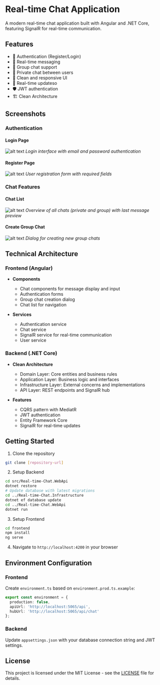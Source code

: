 # Real-time Chat Application

A modern real-time chat application built with Angular and .NET Core, featuring SignalR for real-time communication.

## Features

- 🔐 Authentication (Register/Login)
- 💬 Real-time messaging
- 👥 Group chat support
- 🤝 Private chat between users
- 🎨 Clean and responsive UI
- 🔄 Real-time updateso
- 🛡️ JWT authentication
- 🏗️ Clean Architecture

## Screenshots

### Authentication

#### Login Page
![alt text](image.png)
*Login interface with email and password authentication*

#### Register Page
![alt text](image-1.png)
*User registration form with required fields*

### Chat Features

#### Chat List
![alt text](image-2.png)
*Overview of all chats (private and group) with last message preview*

#### Create Group Chat
![alt text](image-3.png)
*Dialog for creating new group chats*

## Technical Architecture

### Frontend (Angular)

- **Components**
  - Chat components for message display and input
  - Authentication forms
  - Group chat creation dialog
  - Chat list for navigation

- **Services**
  - Authentication service
  - Chat service
  - SignalR service for real-time communication
  - User service

### Backend (.NET Core)

- **Clean Architecture**
  - Domain Layer: Core entities and business rules
  - Application Layer: Business logic and interfaces
  - Infrastructure Layer: External concerns and implementations
  - API Layer: REST endpoints and SignalR hub

- **Features**
  - CQRS pattern with MediatR
  - JWT authentication
  - Entity Framework Core
  - SignalR for real-time updates

## Getting Started

1. Clone the repository
```bash
git clone [repository-url]
```

2. Setup Backend
```bash
cd src/Real-time-Chat.WebApi
dotnet restore
# Update database with latest migrations
cd ../Real-time-Chat.Infrastructure
dotnet ef database update
cd ../Real-time-Chat.WebApi
dotnet run
```

3. Setup Frontend
```bash
cd frontend
npm install
ng serve
```

4. Navigate to `http://localhost:4200` in your browser

## Environment Configuration

### Frontend
Create `environment.ts` based on `environment.prod.ts.example`:
```typescript
export const environment = {
  production: false,
  apiUrl: 'http://localhost:5065/api',
  hubUrl: 'http://localhost:5065/api/chat'
};
```

### Backend
Update `appsettings.json` with your database connection string and JWT settings.

## License

This project is licensed under the MIT License - see the [LICENSE](LICENSE) file for details.
